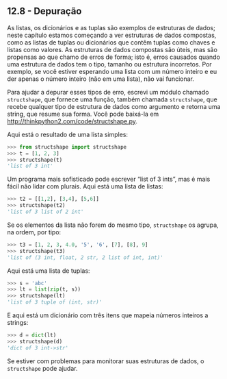 ## 12.8 - Depuração

As listas, os dicionários e as tuplas são exemplos de estruturas de dados; neste capítulo estamos começando a ver estruturas de dados compostas, como as listas de tuplas ou dicionários que contêm tuplas como chaves e listas como valores. As estruturas de dados compostas são úteis, mas são propensas ao que chamo de erros de forma; isto é, erros causados quando uma estrutura de dados tem o tipo, tamanho ou estrutura incorretos. Por exemplo, se você estiver esperando uma lista com um número inteiro e eu der apenas o número inteiro (não em uma lista), não vai funcionar.

Para ajudar a depurar esses tipos de erro, escrevi um módulo chamado `structshape`, que fornece uma função, também chamada `structshape`, que recebe qualquer tipo de estrutura de dados como argumento e retorna uma string, que resume sua forma. Você pode baixá-la em http://thinkpython2.com/code/structshape.py.

Aqui está o resultado de uma lista simples:

```python
>>> from structshape import structshape
>>> t = [1, 2, 3]
>>> structshape(t)
'list of 3 int'
```

Um programa mais sofisticado pode escrever “list of 3 ints”, mas é mais fácil não lidar com plurais. Aqui está uma lista de listas:

```python
>>> t2 = [[1,2], [3,4], [5,6]]
>>> structshape(t2)
'list of 3 list of 2 int'
```

Se os elementos da lista não forem do mesmo tipo, `structshape` os agrupa, na ordem, por tipo:

```python
>>> t3 = [1, 2, 3, 4.0, '5', '6', [7], [8], 9]
>>> structshape(t3)
'list of (3 int, float, 2 str, 2 list of int, int)'
```

Aqui está uma lista de tuplas:

```python
>>> s = 'abc'
>>> lt = list(zip(t, s))
>>> structshape(lt)
'list of 3 tuple of (int, str)'
```
E aqui está um dicionário com três itens que mapeia números inteiros a strings:

```python
>>> d = dict(lt)
>>> structshape(d)
'dict of 3 int->str'
```

Se estiver com problemas para monitorar suas estruturas de dados, o `structshape` pode ajudar.
